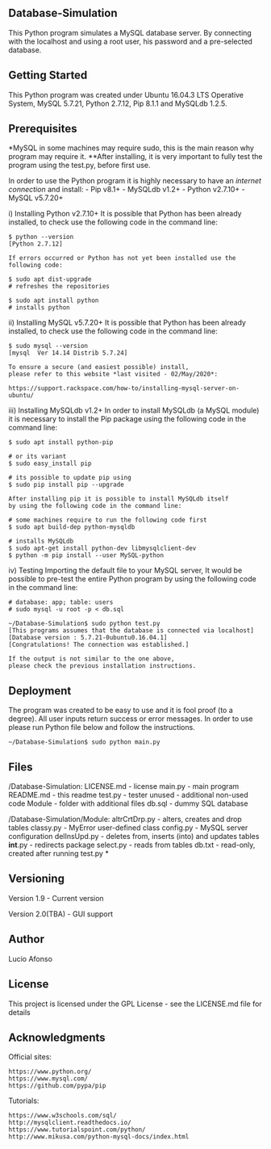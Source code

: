 Database-Simulation
-------------------------
This Python program simulates a MySQL database server. By connecting with the localhost and using a root user, his password and a pre-selected database.

Getting Started
------------------
This Python program was created under Ubuntu 16.04.3 LTS Operative System, MySQL 5.7.21, Python 2.7.12, Pip 8.1.1 and MySQLdb 1.2.5.

Prerequisites
---------------
*MySQL in some machines may require sudo, this is the main reason why program may require it.
**After installing, it is very important to fully test the program using the test.py, before first use.

In order to use the Python program it is highly necessary to have an *internet connection* and install:
	- Pip v8.1+
	- MySQLdb v1.2+
	- Python v2.7.10+
	- MySQL v5.7.20+

i) Installing Python v2.7.10+
	It is possible that Python has been already installed, to check use the following code in the command line:

	$ python --version
	[Python 2.7.12]

	If errors occurred or Python has not yet been installed use the following code:

	$ sudo apt dist-upgrade
	# refreshes the repositories

	$ sudo apt install python
	# installs python

ii) Installing MySQL v5.7.20+
	It is possible that Python has been already installed, to check use the following code in the command line:

	$ sudo mysql --version
	[mysql  Ver 14.14 Distrib 5.7.24]

	To ensure a secure (and easiest possible) install,
	please refer to this website *last visited - 02/May/2020*:

	https://support.rackspace.com/how-to/installing-mysql-server-on-ubuntu/

iii) Installing MySQLdb v1.2+
	In order to install MySQLdb (a MySQL module) it is necessary to install the Pip package
	using the following code in the command line:

	$ sudo apt install python-pip

	# or its variant
	$ sudo easy_install pip

	# its possible to update pip using
	$ sudo pip install pip --upgrade

	After installing pip it is possible to install MySQLdb itself
	by using the following code in the command line:

	# some machines require to run the following code first
	$ sudo apt build-dep python-mysqldb

	# installs MySQLdb
	$ sudo apt-get install python-dev libmysqlclient-dev
	$ python -m pip install --user MySQL-python

iv) Testing
	Importing the default file to your MySQL server, It would be possible to pre-test the entire Python program by
	using the following code in the command line:

	# database: app; table: users
	# sudo mysql -u root -p < db.sql

	~/Database-Simulation$ sudo python test.py
	[This programs assumes that the database is connected via localhost]
	[Database version : 5.7.21-0ubuntu0.16.04.1]
	[Congratulations! The connection was established.]

	If the output is not similar to the one above,
	please check the previous installation instructions.

Deployment
--------------
The program was created to be easy to use and it is fool proof (to a degree). All user inputs return success or error messages.
In order to use please run Python file below and follow the instructions.

	~/Database-Simulation$ sudo python main.py

Files
------
/Database-Simulation:
	LICENSE.md - license
	main.py - main program
	README.md - this readme
	test.py - tester
	unused - additional non-used code
	Module - folder with additional files
	db.sql - dummy SQL database

/Database-Simulation/Module:
	altrCrtDrp.py - alters, creates and drop tables
	classy.py - MyError user-defined class
	config.py - MySQL server configuration
	delInsUpd.py - deletes from, inserts (into) and updates tables
	__int__.py - redirects package
	select.py - reads from tables
	db.txt - read-only, created after running test.py *

Versioning
------------
Version 1.9 - Current version

Version 2.0(TBA) - GUI support

Author
---------
Lucio Afonso

License
---------
This project is licensed under the GPL License - see the LICENSE.md file for details

Acknowledgments
----------------------
Official sites:

	https://www.python.org/
	https://www.mysql.com/
	https://github.com/pypa/pip

Tutorials:

	https://www.w3schools.com/sql/
	http://mysqlclient.readthedocs.io/
	https://www.tutorialspoint.com/python/
	http://www.mikusa.com/python-mysql-docs/index.html

